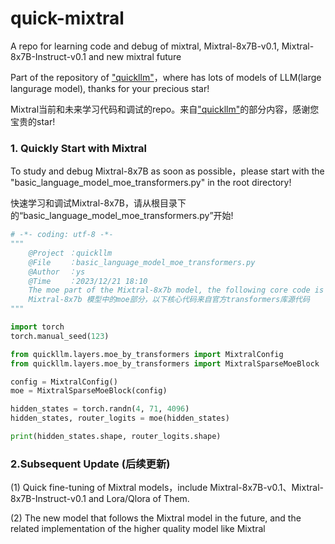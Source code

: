 # quick-mixtral
A repo for learning code and debug of mixtral, Mixtral-8x7B-v0.1, Mixtral-8x7B-Instruct-v0.1 and new mixtral future

Part of the repository of ["quickllm"](https://github.com/zysNLP/quick-mixtral)，where has lots of models of LLM(large langurage model), thanks for your precious star!

Mixtral当前和未来学习代码和调试的repo。来自["quickllm"](https://github.com/zysNLP/quick-mixtral)的部分内容，感谢您宝贵的star!



### 1. Quickly Start with Mixtral

To study and debug Mixtral-8x7B as soon as possible，please start with the "basic_language_model_moe_transformers.py" in the root directory!

快速学习和调试Mixtral-8x7B，请从根目录下的“basic_language_model_moe_transformers.py”开始!

```python
# -*- coding: utf-8 -*-
"""
    @Project ：quickllm
    @File    ：basic_language_model_moe_transformers.py
    @Author  ：ys
    @Time    ：2023/12/21 18:10
    The moe part of the Mixtral-8x7b model, the following core code is from the official transformers library source code
    Mixtral-8x7b 模型中的moe部分，以下核心代码来自官方transformers库源代码
"""

import torch
torch.manual_seed(123)

from quickllm.layers.moe_by_transformers import MixtralConfig
from quickllm.layers.moe_by_transformers import MixtralSparseMoeBlock

config = MixtralConfig()
moe = MixtralSparseMoeBlock(config)

hidden_states = torch.randn(4, 71, 4096)
hidden_states, router_logits = moe(hidden_states)

print(hidden_states.shape, router_logits.shape)
```



### 2.Subsequent Update (后续更新)

(1) Quick fine-tuning of Mixtral models，include Mixtral-8x7B-v0.1、Mixtral-8x7B-Instruct-v0.1 and Lora/Qlora of Them.

(2) The new model that follows the Mixtral model in the future, and the related implementation of the higher quality model like Mixtral
